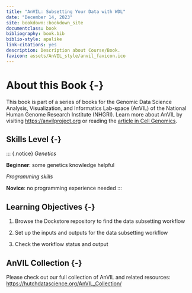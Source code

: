 ```yaml
---
title: "AnVIL: Subsetting Your Data with WDL"
date: "December 14, 2023"
site: bookdown::bookdown_site
documentclass: book
bibliography: book.bib
biblio-style: apalike
link-citations: yes
description: Description about Course/Book.
favicon: assets/AnVIL_style/anvil_favicon.ico
---
```



# About this Book {-}

This book is part of a series of books for the Genomic Data Science Analysis, Visualization, and Informatics Lab-space (AnVIL) of the National Human Genome Research Institute (NHGRI). Learn more about AnVIL by visiting https://anvilproject.org or reading the [article in Cell Genomics](https://www.sciencedirect.com/science/article/pii/S2666979X21001063).

## Skills Level {-} 

::: {.notice}
_Genetics_  

**Beginner**: some genetics knowledge helpful

_Programming skills_ 

**Novice**: no programming experience needed
:::

## Learning Objectives {-}

1. Browse the Dockstore repository to find the data subsetting workflow

1. Set up the inputs and outputs for the data subsetting workflow

1. Check the workflow status and output

## AnVIL Collection {-}

Please check out our full collection of AnVIL and related resources: https://hutchdatascience.org/AnVIL_Collection/
